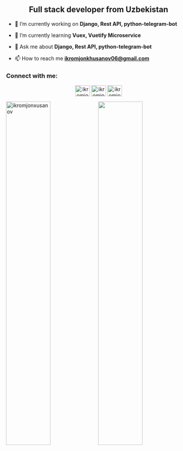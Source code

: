 
<h2 align="center">Full stack developer from Uzbekistan</h2>

- 🔭 I’m currently working on **Django, Rest API, python-telegram-bot**

- 🌱 I’m currently learning **Vuex, Vuetify Microservice**

- 💬 Ask me about **Django, Rest API, python-telegram-bot**

- 📫 How to reach me **ikromjonkhusanov06@gmail.com**

<h3 align="left">Connect with me:</h3>
<p align="center">
<a href="https://linkedin.com/in/ikromjon-xusanov-a39a201b5/" target="blank"><img align="center" src="https://raw.githubusercontent.com/rahuldkjain/github-profile-readme-generator/master/src/images/icons/Social/linked-in-alt.svg" alt="ikromjon-xusanov-a39a201b5/" height="30" width="40" /></a>
<a href="https://instagram.com/ikromjon_xusanov" target="blank"><img align="center" src="https://raw.githubusercontent.com/rahuldkjain/github-profile-readme-generator/master/src/images/icons/Social/instagram.svg" alt="ikromjon_xusanov" height="30" width="40" /></a>
<a href="https://www.leetcode.com/ikromjonxusanov" target="blank"><img align="center" src="https://raw.githubusercontent.com/rahuldkjain/github-profile-readme-generator/master/src/images/icons/Social/leet-code.svg" alt="ikromjonxusanov" height="30" width="40" /></a>
</p>

<p>
  <img align="center" width="49%" src="https://github-readme-stats.vercel.app/api?username=ikromjonxusanov&show_icons=true&locale=en" alt="ikromjonxusanov" />
  <img align="center" width="49%" src="https://github-readme-streak-stats.herokuapp.com/?user=ikromjonxusanov&show_icons=true"/>
</p>
